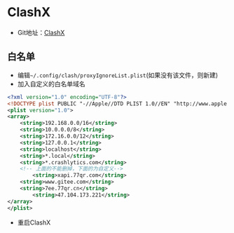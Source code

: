 # ClashX
- Git地址：[ClashX](https://github.com/yichengchen/clashX)

## 白名单
- 编辑`~/.config/clash/proxyIgnoreList.plist`(如果没有该文件，则新建)
- 加入自定义的白名单域名

```xml
<?xml version="1.0" encoding="UTF-8"?>
<!DOCTYPE plist PUBLIC "-//Apple//DTD PLIST 1.0//EN" "http://www.apple.com/DTDs/PropertyList-1.0.dtd">
<plist version="1.0">
<array>
	<string>192.168.0.0/16</string>
	<string>10.0.0.0/8</string>
	<string>172.16.0.0/12</string>
	<string>127.0.0.1</string>
	<string>localhost</string>
	<string>*.local</string>
	<string>*.crashlytics.com</string>
	<!-- 上面的不能删掉，下面的为自定义-->
        <string>xapi.77qr.com</string>
	<string>www.gitee.com</string>
	<string>7ee.77qr.cn</string>
        <string>47.104.173.221</string>
</array>
</plist>
```

- 重启ClashX
